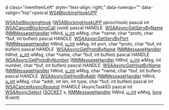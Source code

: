 d class="memItemLeft" style="text-align: right;" data-nowrap="" data-valign="top">pascal <a href="macwinsock_8h.md#11841f74c59ef60168fc8e35b773c569" class="el">WSABlockingHookUPP</a> </td>
<td class="memItemRight" data-valign="bottom"><a href="macwinsock_8h.md#ec686e32a2ca8ca4c32963333b6d0d64" class="el">WSASetBlockingHook</a> (<a href="macwinsock_8h.md#11841f74c59ef60168fc8e35b773c569" class="el">WSABlockingHookUPP</a> pprocHook)</td>
</tr>
<tr>
<td class="memItemLeft" style="text-align: right;" data-nowrap="" data-valign="top">pascal int </td>
<td class="memItemRight" data-valign="bottom"><a href="macwinsock_8h.md#fa1e43c37f9ec06b43fadd2758c73267" class="el">WSACancelBlockingCall</a> (void)</td>
</tr>
<tr>
<td class="memItemLeft" style="text-align: right;" data-nowrap="" data-valign="top">pascal HANDLE </td>
<td class="memItemRight" data-valign="bottom"><a href="macwinsock_8h.md#7ab41c6da4746603a4731b59b09a6f27" class="el">WSAAsyncGetServByName</a> (<a href="nmmessage_8h.md#e32528de1cc8fbcfd35849cb4a8ed321" class="el">NMMessageHandler</a> hWnd, <a href="macwinsock_8h.md#cc6e39cd4e6b0933050bad4144ee1ceb" class="el">u_int</a> wMsg, char *name, char *proto, char *buf, int buflen)</td>
</tr>
<tr>
<td class="memItemLeft" style="text-align: right;" data-nowrap="" data-valign="top">pascal HANDLE </td>
<td class="memItemRight" data-valign="bottom"><a href="macwinsock_8h.md#2dbad6ebc2464bc2c487b130afc5011a" class="el">WSAAsyncGetServByPort</a> (<a href="nmmessage_8h.md#e32528de1cc8fbcfd35849cb4a8ed321" class="el">NMMessageHandler</a> hWnd, <a href="macwinsock_8h.md#cc6e39cd4e6b0933050bad4144ee1ceb" class="el">u_int</a> wMsg, int port, char *proto, char *buf, int buflen)</td>
</tr>
<tr>
<td class="memItemLeft" style="text-align: right;" data-nowrap="" data-valign="top">pascal HANDLE </td>
<td class="memItemRight" data-valign="bottom"><a href="macwinsock_8h.md#73189342f1a1ff56042896a812348fcb" class="el">WSAAsyncGetProtoByName</a> (<a href="nmmessage_8h.md#e32528de1cc8fbcfd35849cb4a8ed321" class="el">NMMessageHandler</a> hWnd, <a href="macwinsock_8h.md#cc6e39cd4e6b0933050bad4144ee1ceb" class="el">u_int</a> wMsg, char *name, char *buf, int buflen)</td>
</tr>
<tr>
<td class="memItemLeft" style="text-align: right;" data-nowrap="" data-valign="top">pascal HANDLE </td>
<td class="memItemRight" data-valign="bottom"><a href="macwinsock_8h.md#4f8ace0df88a68917e542464545a4137" class="el">WSAAsyncGetProtoByNumber</a> (<a href="nmmessage_8h.md#e32528de1cc8fbcfd35849cb4a8ed321" class="el">NMMessageHandler</a> hWnd, <a href="macwinsock_8h.md#cc6e39cd4e6b0933050bad4144ee1ceb" class="el">u_int</a> wMsg, int number, char *buf, int buflen)</td>
</tr>
<tr>
<td class="memItemLeft" style="text-align: right;" data-nowrap="" data-valign="top">pascal HANDLE </td>
<td class="memItemRight" data-valign="bottom"><a href="macwinsock_8h.md#43b555d678c3e985ddb1775a74e38f2f" class="el">WSAAsyncGetHostByName</a> (<a href="nmmessage_8h.md#e32528de1cc8fbcfd35849cb4a8ed321" class="el">NMMessageHandler</a> hWnd, <a href="macwinsock_8h.md#cc6e39cd4e6b0933050bad4144ee1ceb" class="el">u_int</a> wMsg, char *name, char *buf, int buflen)</td>
</tr>
<tr>
<td class="memItemLeft" style="text-align: right;" data-nowrap="" data-valign="top">pascal HANDLE </td>
<td class="memItemRight" data-valign="bottom"><a href="macwinsock_8h.md#1f85dcbbcefd15e36403b1e5f7937c68" class="el">WSAAsyncGetHostByAddr</a> (<a href="nmmessage_8h.md#e32528de1cc8fbcfd35849cb4a8ed321" class="el">NMMessageHandler</a> hWnd, <a href="macwinsock_8h.md#cc6e39cd4e6b0933050bad4144ee1ceb" class="el">u_int</a> wMsg, char *addr, int len, int type, char *buf, int buflen)</td>
</tr>
<tr>
<td class="memItemLeft" style="text-align: right;" data-nowrap="" data-valign="top">pascal int </td>
<td class="memItemRight" data-valign="bottom"><a href="macwinsock_8h.md#3c6c6f3edfb91f2d4dd1ab35a462edd0" class="el">WSACancelAsyncRequest</a> (HANDLE lAsyncTaskID)</td>
</tr>
<tr>
<td class="memItemLeft" style="text-align: right;" data-nowrap="" data-valign="top">pascal int </td>
<td class="memItemRight" data-valign="bottom"><a href="macwinsock_8h.md#5e7c40545bcf3bfc0b6691fd2ea70e72" class="el">WSAAsyncSelect</a> (<a href="macwinsock_8h.md#75fbea08c09e684e6b3f3961761354fa" class="el">SOCKET</a> s, <a href="nmmessage_8h.md#e32528de1cc8fbcfd35849cb4a8ed321" class="el">NMMessageHandler</a> hWnd, <a href="macwinsock_8h.md#cc6e39cd4e6b0933050bad4144ee1ceb" class="el">u_int</a> wMsg, <a href="Rave_8h.md#f03dc93db7c58a69ed5c83e1fa49cf0e" class="el">long</a> lEvent)</td>
</tr>
</tbody>
</table>

------------------------------------------------------------------------

